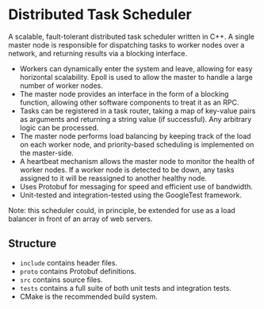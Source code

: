# Distributed Task Scheduler

A scalable, fault-tolerant distributed task scheduler written in C++. A single master node is responsible for dispatching tasks to worker nodes over a network, and returning results via a blocking interface.

- Workers can dynamically enter the system and leave, allowing for easy horizontal scalability. Epoll is used to allow the master to handle a large number of worker nodes.
- The master node provides an interface in the form of a blocking function, allowing other software components to treat it as an RPC.
- Tasks can be registered in a task router, taking a map of key-value pairs as arguments and returning a string value (if successful). Any arbitrary logic can be processed.
- The master node performs load balancing by keeping track of the load on each worker node, and priority-based scheduling is implemented on the master-side.
- A heartbeat mechanism allows the master node to monitor the health of worker nodes. If a worker node is detected to be down, any tasks assigned to it will be reassigned to another healthy node.
- Uses Protobuf for messaging for speed and efficient use of bandwidth.
- Unit-tested and integration-tested using the GoogleTest framework.

Note: this scheduler could, in principle, be extended for use as a load balancer in front of an array of web servers. 

## Structure

- `include` contains header files.
- `proto` contains Protobuf definitions.
- `src` contains source files.
- `tests` contains a full suite of both unit tests and integration tests.
- CMake is the recommended build system.